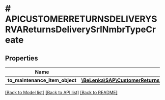 # # APICUSTOMERRETURNSDELIVERYSRVAReturnsDeliverySrlNmbrTypeCreate

## Properties

Name | Type | Description | Notes
------------ | ------------- | ------------- | -------------
**to_maintenance_item_object** | [**\BeLenka\SAP\CustomerReturnsDelivery\Model\APICUSTOMERRETURNSDELIVERYSRVAReturnsDeliverySrlNmbrTypeCreateToMaintenanceItemObject**](APICUSTOMERRETURNSDELIVERYSRVAReturnsDeliverySrlNmbrTypeCreateToMaintenanceItemObject.md) |  | [optional]

[[Back to Model list]](../../README.md#models) [[Back to API list]](../../README.md#endpoints) [[Back to README]](../../README.md)
